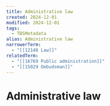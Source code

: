 ```yaml
---
title: Administrative law
created: 2024-12-01
modified: 2024-12-01
tags:
  - TBSMetadata
alias: Administrative law
narrowerTerm:
  - "[[12148 Law]]"
relatedTerm:
  - "[[16769 Public administration]]"
  - "[[15029 Ombudsman]]"
---
```

# Administrative law
